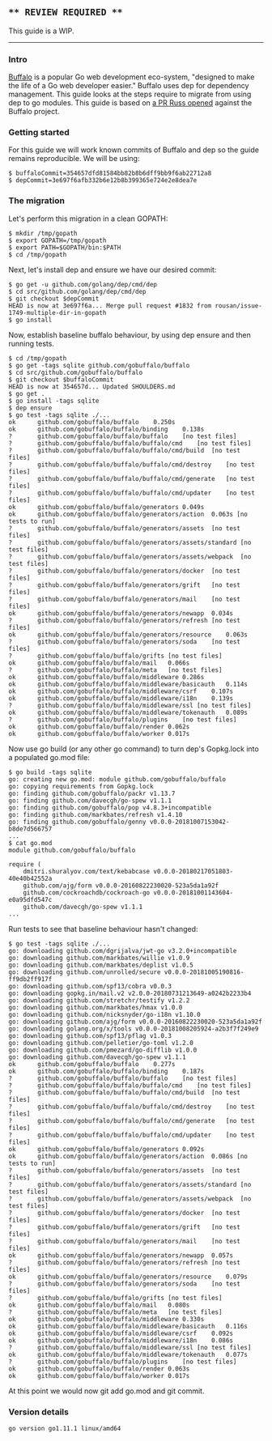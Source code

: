 <!-- __JSON: egrunner script.sh # LONG ONLINE

## `** REVIEW REQUIRED **`

This guide is a WIP.

----

### Intro

[Buffalo](https://gobuffalo.io/en) is a popular Go web development eco-system, "designed to make the
life of a Go web developer easier." Buffalo uses dep for dependency management. This guide looks at
the steps require to migrate from using dep to go modules. This guide is based on [a PR Russ
opened](https://github.com/gobuffalo/buffalo/pull/1074) against the Buffalo project.

### Getting started

For this guide we will work known commits of Buffalo and dep so the guide remains reproducible. We
will be using:

```
{{PrintBlock "pinned commits" -}}
```

### The migration

Let's perform this migration in a clean GOPATH:

```
{{PrintBlock "setup" -}}
```

Next, let's install dep and ensure we have our desired commit:

```
{{PrintBlock "install dep" -}}
```

Now, establish baseline buffalo behaviour, by using dep ensure and then running tests.

```
{{PrintBlock "baseline" -}}
```

Now use go build (or any other go command) to turn dep's Gopkg.lock into a populated go.mod file:

```
{{lineEllipsis 8 (PrintBlock "go build") -}}
{{lineEllipsis 8 (PrintBlock "cat go.mod") -}}
```

Run tests to see that baseline behaviour hasn't changed:

```
{{PrintBlock "go test" -}}
```

At this point we would now git add go.mod and git commit.

### Version details

```
{{PrintBlockOut "version details" -}}
```

-->

## `** REVIEW REQUIRED **`

This guide is a WIP.

----

### Intro

[Buffalo](https://gobuffalo.io/en) is a popular Go web development eco-system, "designed to make the
life of a Go web developer easier." Buffalo uses dep for dependency management. This guide looks at
the steps require to migrate from using dep to go modules. This guide is based on [a PR Russ
opened](https://github.com/gobuffalo/buffalo/pull/1074) against the Buffalo project.

### Getting started

For this guide we will work known commits of Buffalo and dep so the guide remains reproducible. We
will be using:

```
$ buffaloCommit=354657dfd81584bb82b8b6dff9bb9f6ab22712a8
$ depCommit=3e697f6afb332b6e12b8b399365e724e2e8dea7e
```

### The migration

Let's perform this migration in a clean GOPATH:

```
$ mkdir /tmp/gopath
$ export GOPATH=/tmp/gopath
$ export PATH=$GOPATH/bin:$PATH
$ cd /tmp/gopath
```

Next, let's install dep and ensure we have our desired commit:

```
$ go get -u github.com/golang/dep/cmd/dep
$ cd src/github.com/golang/dep/cmd/dep
$ git checkout $depCommit
HEAD is now at 3e697f6a... Merge pull request #1832 from rousan/issue-1749-multiple-dir-in-gopath
$ go install
```

Now, establish baseline buffalo behaviour, by using dep ensure and then running tests.

```
$ cd /tmp/gopath
$ go get -tags sqlite github.com/gobuffalo/buffalo
$ cd src/github.com/gobuffalo/buffalo
$ git checkout $buffaloCommit
HEAD is now at 354657d... Updated SHOULDERS.md
$ go get .
$ go install -tags sqlite
$ dep ensure
$ go test -tags sqlite ./...
ok  	github.com/gobuffalo/buffalo	0.250s
ok  	github.com/gobuffalo/buffalo/binding	0.138s
?   	github.com/gobuffalo/buffalo/buffalo	[no test files]
?   	github.com/gobuffalo/buffalo/buffalo/cmd	[no test files]
?   	github.com/gobuffalo/buffalo/buffalo/cmd/build	[no test files]
?   	github.com/gobuffalo/buffalo/buffalo/cmd/destroy	[no test files]
?   	github.com/gobuffalo/buffalo/buffalo/cmd/generate	[no test files]
?   	github.com/gobuffalo/buffalo/buffalo/cmd/updater	[no test files]
ok  	github.com/gobuffalo/buffalo/generators	0.049s
ok  	github.com/gobuffalo/buffalo/generators/action	0.063s [no tests to run]
?   	github.com/gobuffalo/buffalo/generators/assets	[no test files]
?   	github.com/gobuffalo/buffalo/generators/assets/standard	[no test files]
?   	github.com/gobuffalo/buffalo/generators/assets/webpack	[no test files]
?   	github.com/gobuffalo/buffalo/generators/docker	[no test files]
?   	github.com/gobuffalo/buffalo/generators/grift	[no test files]
?   	github.com/gobuffalo/buffalo/generators/mail	[no test files]
ok  	github.com/gobuffalo/buffalo/generators/newapp	0.034s
?   	github.com/gobuffalo/buffalo/generators/refresh	[no test files]
ok  	github.com/gobuffalo/buffalo/generators/resource	0.063s
?   	github.com/gobuffalo/buffalo/generators/soda	[no test files]
?   	github.com/gobuffalo/buffalo/grifts	[no test files]
ok  	github.com/gobuffalo/buffalo/mail	0.066s
?   	github.com/gobuffalo/buffalo/meta	[no test files]
ok  	github.com/gobuffalo/buffalo/middleware	0.286s
ok  	github.com/gobuffalo/buffalo/middleware/basicauth	0.114s
ok  	github.com/gobuffalo/buffalo/middleware/csrf	0.107s
ok  	github.com/gobuffalo/buffalo/middleware/i18n	0.139s
?   	github.com/gobuffalo/buffalo/middleware/ssl	[no test files]
ok  	github.com/gobuffalo/buffalo/middleware/tokenauth	0.089s
?   	github.com/gobuffalo/buffalo/plugins	[no test files]
ok  	github.com/gobuffalo/buffalo/render	0.062s
ok  	github.com/gobuffalo/buffalo/worker	0.017s
```

Now use go build (or any other go command) to turn dep's Gopkg.lock into a populated go.mod file:

```
$ go build -tags sqlite
go: creating new go.mod: module github.com/gobuffalo/buffalo
go: copying requirements from Gopkg.lock
go: finding github.com/gobuffalo/packr v1.13.7
go: finding github.com/davecgh/go-spew v1.1.1
go: finding github.com/gobuffalo/pop v4.8.3+incompatible
go: finding github.com/markbates/refresh v1.4.10
go: finding github.com/gobuffalo/genny v0.0.0-20181007153042-b8de7d566757
...
$ cat go.mod
module github.com/gobuffalo/buffalo

require (
	dmitri.shuralyov.com/text/kebabcase v0.0.0-20180217051803-40e40b42552a
	github.com/ajg/form v0.0.0-20160822230020-523a5da1a92f
	github.com/cockroachdb/cockroach-go v0.0.0-20181001143604-e0a95dfd547c
	github.com/davecgh/go-spew v1.1.1
...
```

Run tests to see that baseline behaviour hasn't changed:

```
$ go test -tags sqlite ./...
go: downloading github.com/dgrijalva/jwt-go v3.2.0+incompatible
go: downloading github.com/markbates/willie v1.0.9
go: downloading github.com/markbates/deplist v1.0.5
go: downloading github.com/unrolled/secure v0.0.0-20181005190816-ff9db2ff917f
go: downloading github.com/spf13/cobra v0.0.3
go: downloading gopkg.in/mail.v2 v2.0.0-20180731213649-a0242b2233b4
go: downloading github.com/stretchr/testify v1.2.2
go: downloading github.com/markbates/hmax v1.0.0
go: downloading github.com/nicksnyder/go-i18n v1.10.0
go: downloading github.com/ajg/form v0.0.0-20160822230020-523a5da1a92f
go: downloading golang.org/x/tools v0.0.0-20181008205924-a2b3f7f249e9
go: downloading github.com/spf13/pflag v1.0.3
go: downloading github.com/pelletier/go-toml v1.2.0
go: downloading github.com/pmezard/go-difflib v1.0.0
go: downloading github.com/davecgh/go-spew v1.1.1
ok  	github.com/gobuffalo/buffalo	0.277s
ok  	github.com/gobuffalo/buffalo/binding	0.187s
?   	github.com/gobuffalo/buffalo/buffalo	[no test files]
?   	github.com/gobuffalo/buffalo/buffalo/cmd	[no test files]
?   	github.com/gobuffalo/buffalo/buffalo/cmd/build	[no test files]
?   	github.com/gobuffalo/buffalo/buffalo/cmd/destroy	[no test files]
?   	github.com/gobuffalo/buffalo/buffalo/cmd/generate	[no test files]
?   	github.com/gobuffalo/buffalo/buffalo/cmd/updater	[no test files]
ok  	github.com/gobuffalo/buffalo/generators	0.092s
ok  	github.com/gobuffalo/buffalo/generators/action	0.086s [no tests to run]
?   	github.com/gobuffalo/buffalo/generators/assets	[no test files]
?   	github.com/gobuffalo/buffalo/generators/assets/standard	[no test files]
?   	github.com/gobuffalo/buffalo/generators/assets/webpack	[no test files]
?   	github.com/gobuffalo/buffalo/generators/docker	[no test files]
?   	github.com/gobuffalo/buffalo/generators/grift	[no test files]
?   	github.com/gobuffalo/buffalo/generators/mail	[no test files]
ok  	github.com/gobuffalo/buffalo/generators/newapp	0.057s
?   	github.com/gobuffalo/buffalo/generators/refresh	[no test files]
ok  	github.com/gobuffalo/buffalo/generators/resource	0.079s
?   	github.com/gobuffalo/buffalo/generators/soda	[no test files]
?   	github.com/gobuffalo/buffalo/grifts	[no test files]
ok  	github.com/gobuffalo/buffalo/mail	0.080s
?   	github.com/gobuffalo/buffalo/meta	[no test files]
ok  	github.com/gobuffalo/buffalo/middleware	0.330s
ok  	github.com/gobuffalo/buffalo/middleware/basicauth	0.116s
ok  	github.com/gobuffalo/buffalo/middleware/csrf	0.092s
ok  	github.com/gobuffalo/buffalo/middleware/i18n	0.086s
?   	github.com/gobuffalo/buffalo/middleware/ssl	[no test files]
ok  	github.com/gobuffalo/buffalo/middleware/tokenauth	0.077s
?   	github.com/gobuffalo/buffalo/plugins	[no test files]
ok  	github.com/gobuffalo/buffalo/render	0.063s
ok  	github.com/gobuffalo/buffalo/worker	0.017s
```

At this point we would now git add go.mod and git commit.

### Version details

```
go version go1.11.1 linux/amd64
```

<!-- END -->
